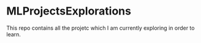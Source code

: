 # MLProjectsExplorations
This repo contains all the projetc which I am currently exploring in order to learn.
